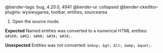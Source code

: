@bender-tags: bug, 4.20.0, 4941
@bender-ui: collapsed
@bender-ckeditor-plugins: wysiwygarea, toolbar, entities, sourcearea

1. Open the source mode.

**Expected** Named entities was converted to a numerical HTML entities: `&#160; &#62; &#60; &#38; &#34;`.

**Unexpected** Entities was not converted: `&nbsp; &gt; &lt; &amp; &quot;`.

